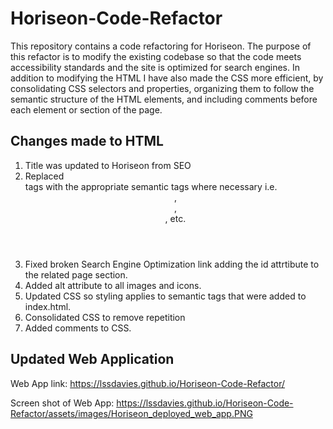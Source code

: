 # Horiseon-Code-Refactor

This repository contains a code refactoring for Horiseon. The purpose of this refactor is to modify the existing codebase so that the code meets accessibility standards and the site is optimized for search engines. In addition to modifying the HTML I have also made the CSS more efficient, by consolidating CSS selectors and properties, organizing them to follow the semantic structure of the HTML elements, and including comments before each element or section of the page.

## Changes made to HTML

1. Title was updated to Horiseon from SEO
2. Replaced <div> tags with the appropriate semantic tags  where necessary i.e. <header>, <footer>, <nav>, etc.
3. Fixed broken Search Engine Optimization link adding the id attrtibute to the related page section.
4. Added alt attribute to all images and icons.
5. Updated CSS so styling applies to semantic tags that were added to index.html.
6. Consolidated CSS to remove repetition
7. Added comments to CSS.

## Updated Web Application

Web App link: https://lssdavies.github.io/Horiseon-Code-Refactor/

Screen shot of Web App:
https://lssdavies.github.io/Horiseon-Code-Refactor/assets/images/Horiseon_deployed_web_app.PNG